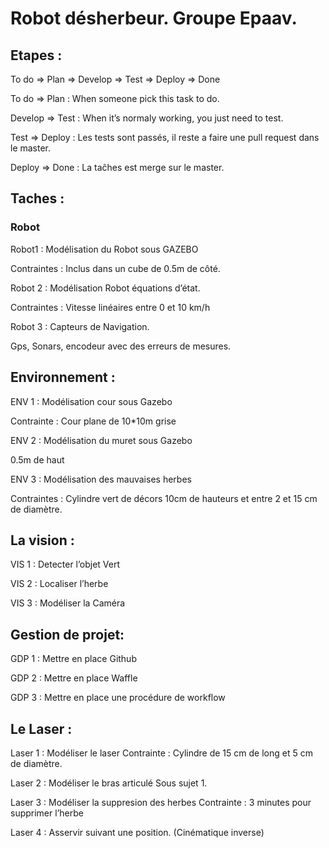 Robot désherbeur.
Groupe Epaav.
=============

## Etapes :

To do => Plan => Develop => Test => Deploy => Done 

To do => Plan : When someone pick this task to do.

Develop => Test : When it’s normaly working, you just need to test.

Test => Deploy : Les tests sont passés, il reste a faire une pull request dans le master.

Deploy => Done : La taĉhes est merge sur le master.

## Taches :

### **Robot**

Robot1 : Modélisation du Robot sous GAZEBO 

Contraintes : Inclus dans un cube de 0.5m de côté.

Robot 2 : Modélisation Robot équations d’état. 

Contraintes : Vitesse linéaires entre 0 et 10 km/h

Robot 3 : Capteurs de Navigation.

Gps, Sonars, encodeur avec des erreurs de mesures.

## **Environnement** :

ENV 1 : Modélisation cour sous Gazebo 

Contrainte : Cour plane de 10*10m grise 

ENV 2 : Modélisation du muret sous Gazebo 

0.5m de haut

ENV 3 : Modélisation des mauvaises herbes 

Contraintes : Cylindre vert de décors 10cm de hauteurs et entre 2 et 15 cm de diamètre.

## **La vision** :

VIS 1 : Detecter l’objet Vert

VIS 2 : Localiser l’herbe

VIS 3 : Modéliser la Caméra

## **Gestion de projet**:

GDP 1 : Mettre en place Github

GDP 2 : Mettre en place Waffle

GDP 3 : Mettre en place une procédure de workflow

## **Le Laser** :

Laser 1 : Modéliser le laser
Contrainte : Cylindre de 15 cm de long et 5 cm de diamètre.

Laser 2 : Modéliser le bras articulé
Sous sujet 1.

Laser 3 : Modéliser la suppresion des herbes 
Contrainte : 3 minutes pour supprimer l’herbe

Laser 4 : Asservir suivant une position. (Cinématique inverse)
